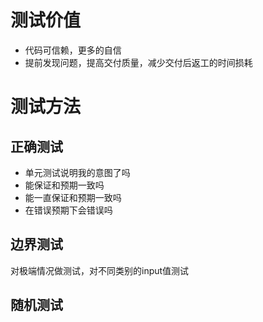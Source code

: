 # 测试价值
- 代码可信赖，更多的自信
- 提前发现问题，提高交付质量，减少交付后返工的时间损耗

# 测试方法
## 正确测试
- 单元测试说明我的意图了吗
- 能保证和预期一致吗
- 能一直保证和预期一致吗
- 在错误预期下会错误吗

## 边界测试
对极端情况做测试，对不同类别的input值测试


## 随机测试